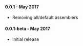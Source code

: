 #### 0.0.1 - May 2017
* Removing all/default assemblers

#### 0.0.1-beta - May 2017
* Initial release
